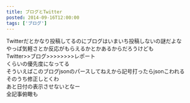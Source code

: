 ```yaml
---
title: ブログとTwitter
posted: 2014-09-16T12:00:00
tags: ['ブログ']
---
```


Twitterだとかなり投稿してるのにブログはいまいち投稿しないの謎だよな  
やっぱ気軽さとか反応がもらえるかとかあるからだろうけども  
Twitter\>\>ブログ\>\>\>\>\>\>\>\>レポート  
くらいの優先度になってる  
そういえばこのブログjsonのパースしてねえから記号打ったらjsonこわれる  
そのうち修正しとくわ  
あと日付の表示させないとなー  
全記事俯瞰も  

